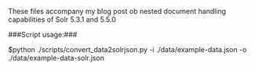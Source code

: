 These files accompany my blog post  ob nested document handling capabilities of Solr 5.3.1 and 5.5.0 

###Script usage:### 

$python ./scripts/convert_data2solrjson.py -i ./data/example-data.json -o ./data/example-data-solr.json
